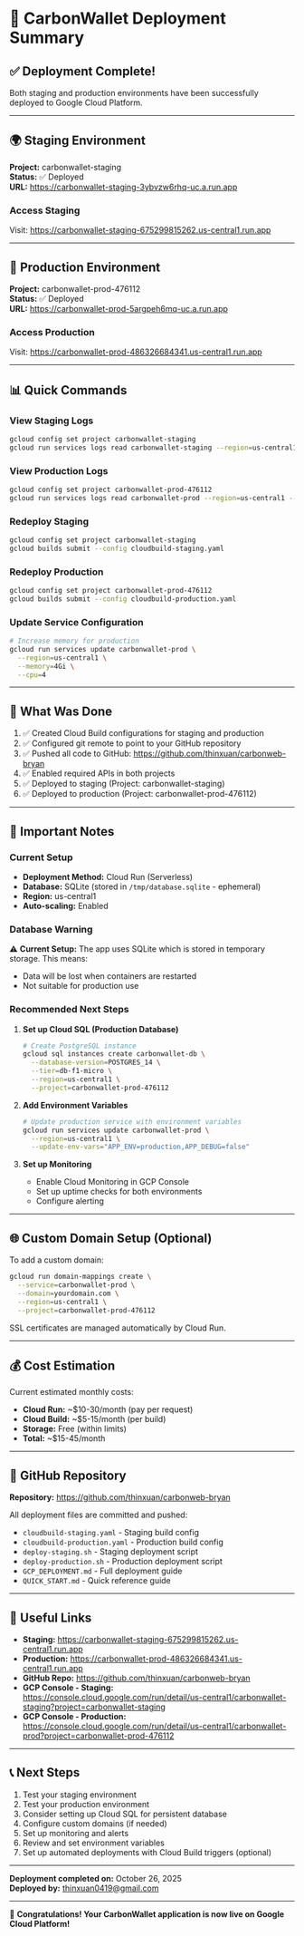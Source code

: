 # 🎉 CarbonWallet Deployment Summary

## ✅ Deployment Complete!

Both staging and production environments have been successfully deployed to Google Cloud Platform.

---

## 🌍 Staging Environment

**Project:** carbonwallet-staging  
**Status:** ✅ Deployed  
**URL:** https://carbonwallet-staging-3ybvzw6rhq-uc.a.run.app

### Access Staging
Visit: https://carbonwallet-staging-675299815262.us-central1.run.app

---

## 🚀 Production Environment

**Project:** carbonwallet-prod-476112  
**Status:** ✅ Deployed  
**URL:** https://carbonwallet-prod-5argpeh6mq-uc.a.run.app

### Access Production
Visit: https://carbonwallet-prod-486326684341.us-central1.run.app

---

## 📊 Quick Commands

### View Staging Logs
```bash
gcloud config set project carbonwallet-staging
gcloud run services logs read carbonwallet-staging --region=us-central1 --limit=50
```

### View Production Logs
```bash
gcloud config set project carbonwallet-prod-476112
gcloud run services logs read carbonwallet-prod --region=us-central1 --limit=50
```

### Redeploy Staging
```bash
gcloud config set project carbonwallet-staging
gcloud builds submit --config cloudbuild-staging.yaml
```

### Redeploy Production
```bash
gcloud config set project carbonwallet-prod-476112
gcloud builds submit --config cloudbuild-production.yaml
```

### Update Service Configuration
```bash
# Increase memory for production
gcloud run services update carbonwallet-prod \
  --region=us-central1 \
  --memory=4Gi \
  --cpu=4
```

---

## 🔧 What Was Done

1. ✅ Created Cloud Build configurations for staging and production
2. ✅ Configured git remote to point to your GitHub repository
3. ✅ Pushed all code to GitHub: https://github.com/thinxuan/carbonweb-bryan
4. ✅ Enabled required APIs in both projects
5. ✅ Deployed to staging (Project: carbonwallet-staging)
6. ✅ Deployed to production (Project: carbonwallet-prod-476112)

---

## 📝 Important Notes

### Current Setup
- **Deployment Method:** Cloud Run (Serverless)
- **Database:** SQLite (stored in `/tmp/database.sqlite` - ephemeral)
- **Region:** us-central1
- **Auto-scaling:** Enabled

### Database Warning
⚠️ **Current Setup:** The app uses SQLite which is stored in temporary storage. This means:
- Data will be lost when containers are restarted
- Not suitable for production use

### Recommended Next Steps

1. **Set up Cloud SQL (Production Database)**
   ```bash
   # Create PostgreSQL instance
   gcloud sql instances create carbonwallet-db \
     --database-version=POSTGRES_14 \
     --tier=db-f1-micro \
     --region=us-central1 \
     --project=carbonwallet-prod-476112
   ```

2. **Add Environment Variables**
   ```bash
   # Update production service with environment variables
   gcloud run services update carbonwallet-prod \
     --region=us-central1 \
     --update-env-vars="APP_ENV=production,APP_DEBUG=false"
   ```

3. **Set up Monitoring**
   - Enable Cloud Monitoring in GCP Console
   - Set up uptime checks for both environments
   - Configure alerting

---

## 🌐 Custom Domain Setup (Optional)

To add a custom domain:

```bash
gcloud run domain-mappings create \
  --service=carbonwallet-prod \
  --domain=yourdomain.com \
  --region=us-central1 \
  --project=carbonwallet-prod-476112
```

SSL certificates are managed automatically by Cloud Run.

---

## 💰 Cost Estimation

Current estimated monthly costs:
- **Cloud Run:** ~$10-30/month (pay per request)
- **Cloud Build:** ~$5-15/month (per build)
- **Storage:** Free (within limits)
- **Total:** ~$15-45/month

---

## 🎯 GitHub Repository

**Repository:** https://github.com/thinxuan/carbonweb-bryan

All deployment files are committed and pushed:
- `cloudbuild-staging.yaml` - Staging build config
- `cloudbuild-production.yaml` - Production build config
- `deploy-staging.sh` - Staging deployment script
- `deploy-production.sh` - Production deployment script
- `GCP_DEPLOYMENT.md` - Full deployment guide
- `QUICK_START.md` - Quick reference guide

---

## 🔗 Useful Links

- **Staging:** https://carbonwallet-staging-675299815262.us-central1.run.app
- **Production:** https://carbonwallet-prod-486326684341.us-central1.run.app
- **GitHub Repo:** https://github.com/thinxuan/carbonweb-bryan
- **GCP Console - Staging:** https://console.cloud.google.com/run/detail/us-central1/carbonwallet-staging?project=carbonwallet-staging
- **GCP Console - Production:** https://console.cloud.google.com/run/detail/us-central1/carbonwallet-prod?project=carbonwallet-prod-476112

---

## 📞 Next Steps

1. Test your staging environment
2. Test your production environment
3. Consider setting up Cloud SQL for persistent database
4. Configure custom domains (if needed)
5. Set up monitoring and alerts
6. Review and set environment variables
7. Set up automated deployments with Cloud Build triggers (optional)

---

**Deployment completed on:** October 26, 2025  
**Deployed by:** thinxuan0419@gmail.com

---

🎉 **Congratulations! Your CarbonWallet application is now live on Google Cloud Platform!**

